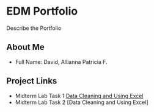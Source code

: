 # EDM Portfolio
Describe the Portfolio 
## About Me 
- Full Name: David, Allianna Patricia F.

## Project Links 
- Midterm Lab Task 1 [Data Cleaning and Using Excel](Midterm%20Task%201/README.md)
- Midterm Lab Task 2 [Data Cleaning and Using Excel]
